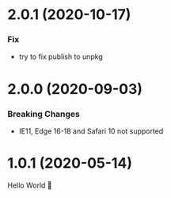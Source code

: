 # 2.0.1 (2020-10-17)

### Fix

- try to fix publish to unpkg

# 2.0.0 (2020-09-03)

### Breaking Changes

- IE11, Edge 16-18 and Safari 10 not supported

# 1.0.1 (2020-05-14)

Hello World 👋
